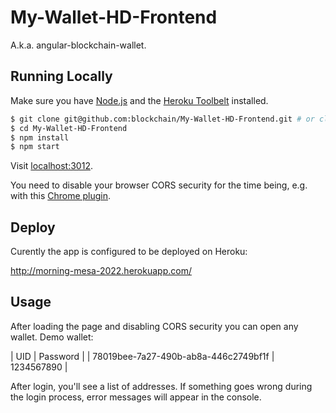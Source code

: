# My-Wallet-HD-Frontend
A.k.a. angular-blockchain-wallet.

## Running Locally

Make sure you have [Node.js](http://nodejs.org/) and the [Heroku Toolbelt](https://toolbelt.heroku.com/) installed.

```sh
$ git clone git@github.com:blockchain/My-Wallet-HD-Frontend.git # or clone your own fork
$ cd My-Wallet-HD-Frontend
$ npm install
$ npm start
```

Visit [localhost:3012](http://localhost:3012/).

You need to disable your browser CORS security for the time being, e.g. with this [Chrome plugin](https://chrome.google.com/webstore/detail/allow-control-allow-origi/nlfbmbojpeacfghkpbjhddihlkkiljbi?hl=en-US).

## Deploy

Curently the app is configured to be deployed on Heroku:

http://morning-mesa-2022.herokuapp.com/

## Usage

After loading the page and disabling CORS security you can open any wallet. Demo wallet:

| UID | Password |
| 78019bee-7a27-490b-ab8a-446c2749bf1f | 1234567890 |

After login, you'll see a list of addresses. If something goes wrong during the login process, error messages will appear in the console.
